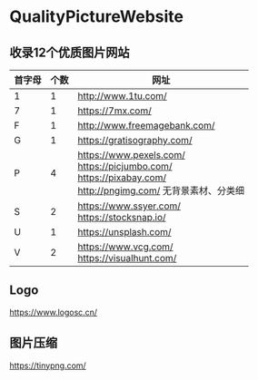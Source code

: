 # QualityPictureWebsite
## 收录12个优质图片网站

首字母 | 个数 | 网址
---- | ---- | ---- 
1 | 1 | http://www.1tu.com/ <br> 
7 | 1 | https://7mx.com/ <br> 
F | 1 | http://www.freemagebank.com/ <br> 
G | 1 | https://gratisography.com/ <br> 
P | 4 | https://www.pexels.com/ <br> https://picjumbo.com/ <br> https://pixabay.com/ <br> http://pngimg.com/ 无背景素材、分类细 <br> 
S | 2 | https://www.ssyer.com/ <br> https://stocksnap.io/ <br> 
U | 1 | https://unsplash.com/
V | 2 | https://www.vcg.com/ <br> https://visualhunt.com/ <br>


## Logo
https://www.logosc.cn/


## 图片压缩
https://tinypng.com/ 

